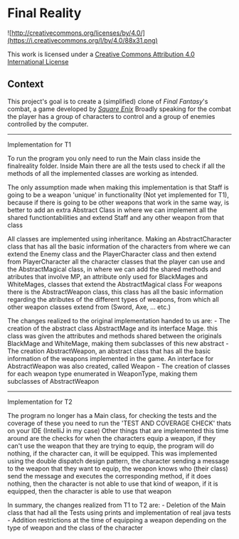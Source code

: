 Final Reality
=============

![http://creativecommons.org/licenses/by/4.0/](https://i.creativecommons.org/l/by/4.0/88x31.png)

This work is licensed under a 
[Creative Commons Attribution 4.0 International License](http://creativecommons.org/licenses/by/4.0/)

Context
-------

This project's goal is to create a (simplified) clone of _Final Fantasy_'s combat, a game developed
by [_Square Enix_](https://www.square-enix.com)
Broadly speaking for the combat the player has a group of characters to control and a group of 
enemies controlled by the computer.

---

Implementation for T1

To run the program you only need to run the Main class inside the finalreality folder. Inside Main there are all the tests used to check if all the methods of all the implemented classes are working as intended.

The only assumption made when making this implementation is that Staff is going to be a weapon 'unique' in functionality (Not yet implemented for T1), because if there is going to be other weapons that work in the same way, is better to add an extra Abstract Class in where we can implement all the shared functiontabilities and extend Staff and any other weapon from that class

All classes are implemented using inheritance. Making an AbstractCharacter class that has all the basic information of the characters from where we can extend the Enemy class and the PlayerCharacter class and then extend from PlayerCharacter all the character classes that the player can use and the AbstractMagical class, in where we can add the shared methods and atributes that involve MP, an attribute only used for BlackMages and WhiteMages, classes that extend the AbstractMagical class
For weapons there is the AbstractWeapon class, this class has all the basic information regarding the atributes of the different types of weapons, from which all other weapon classes extend from (Sword, Axe, ... etc.)

The changes realized to the original implementation handed to us are:
    - The creation of the abstract class AbstractMage and its interface Mage. this class was given the attributes and methods shared between the originals BlackMage and WhiteMage, making them subclasses of this new abstract
    - The creation AbstractWeapon, an abstract class that has all the basic information of the weapons implemented in the game. An interface for AbstractWeapon was also created, called Weapon
    - The creation of classes for each weapon type enumerated in WeaponType, making them subclasses of AbstractWeapon

---

Implementation for T2

The program no longer has a Main class, for checking the tests and the coverage of these you need to run the 'TEST AND COVERAGE CHECK' thats on your IDE (IntelliJ in my case) 
Other things that are implemented this time around are the checks for when the characters equip a weapon, if they can't use the weapon that they are trying to equip, the program will do nothing, if the character can, it will be equipped. This was implemented using the double dispatch design pattern, the character sending a message to the weapon that they want to equip, the weapon knows who (their class) send the message and executes the corresponding method, if it does nothing, then the character is not able to use that kind of weapon, if it is equipped, then the character is able to use that weapon

In summary, the changes realized from T1 to T2 are:
    - Deletion of the Main class that had all the Tests using prints and implementation of real java tests
    - Addition restrictions at the time of equipping a weapon depending on the type of weapon and the class of the character
